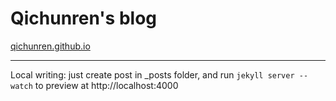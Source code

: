 Qichunren's blog
========

[qichunren.github.io](http://qichunren.github.io/)

-------------

Local writing: just create post in _posts folder, and run `jekyll server --watch` to preview at http://localhost:4000
